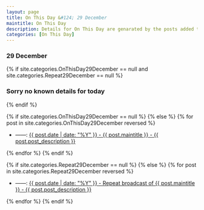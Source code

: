 ```yaml
---
layout: page
title: On This Day &#124; 29 December
maintitle: On This Day
description: Details for On This Day are genarated by the posts added to the website so the content is subject to changes/updates over time.
categories: [On This Day]
---
```


<h3>29 December</h3>

{% if site.categories.OnThisDay29December == null and site.categories.Repeat29December == null %}
  <h3>Sorry no known details for today</h3>
{% endif %}

{% if site.categories.OnThisDay29December == null %}
{% else %}
{% for post in site.categories.OnThisDay29December reversed %}
<ul>
<li> ——: <a href="{{ post.url }}">{{ post.date | date: "%Y" }} - {{ post.maintitle }} - {{ post.post_description }}</a></li>
</ul>
{% endfor %}
{% endif %}

{% if site.categories.Repeat29December == null %}
{% else %}
{% for post in site.categories.Repeat29December reversed %}
<ul>
<li> ——: <a href="{{ post.url }}">{{ post.date | date: "%Y" }} - Repeat broadcast of {{ post.maintitle }} - {{ post.post_description }}</a></li>
</ul>
{% endfor %}
{% endif %}

